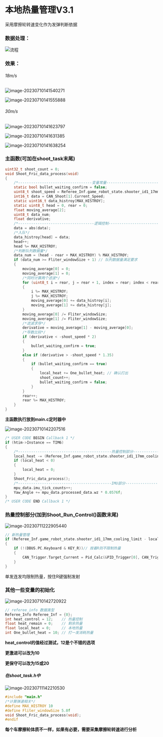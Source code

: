 # 本地热量管理V3.1

采用摩擦轮转速变化作为发弹判断依据

### 数据处理：

  ![流程](readme.assets/流程-1688969569747-2-1689085878777-5.png)

### 效果：

###### 18m/s

![image-20230710141540271](readme.assets/image-20230710141540271-1688969747425-4-1689085828863-3.png)

![image-20230710141555888](readme.assets/image-20230710141555888-1688969757049-6-1689085882315-7.png)

###### 30m/s

![image-20230710141623797](readme.assets/image-20230710141623797-1688969784763-8-1689085884293-9.png)

![image-20230710141631385](readme.assets/image-20230710141631385-1688969792274-10-1689085886116-11.png)

![image-20230710141638254](readme.assets/image-20230710141638254-1688969799083-12-1689085888137-13.png)

### 主函数(可加在shoot_task末尾)

```c
uint32_t shoot_count = 0;
void Shoot_Fric_data_process(void)
{
    /*----------------------------------变量常量------------------------------------------*/
    static bool bullet_waiting_confirm = false;										 // 等待比较器确认
    uint8_t shoot_speed = Referee_Inf.game_robot_state.shooter_id1_17mm_speed_limit; // 获取弹速
    int16_t data = CAN_Shoot[1].Current_Speed;										 // 获取摩擦轮转速
    static uint16_t data_histroy[MAX_HISTROY];										 // 做循环队列
    static uint8_t head = 0, rear = 0;												 // 队列下标
    float moving_average[2];														 // 移动平均滤波
    uint8_t data_num;																 // 循环队列元素个数
    float derivative;																 // 微分
    /*-----------------------------------逻辑控制-----------------------------------------*/
    data = abs(data);
    /*入队*/
    data_histroy[head] = data;
    head++;
    head %= MAX_HISTROY;
    /*判断队列数据量*/
    data_num = (head - rear + MAX_HISTROY) % MAX_HISTROY;
    if (data_num >= Fliter_windowSize + 1) // 队列数据量满足要求
    {
        moving_average[0] = 0;
        moving_average[1] = 0;
        /*同时计算两个滤波*/
        for (uint8_t i = rear, j = rear + 1, index = rear; index < rear + Fliter_windowSize; i++, j++, index++)
        {
            i %= MAX_HISTROY;
            j %= MAX_HISTROY;
            moving_average[0] += data_histroy[i];
            moving_average[1] += data_histroy[j];
        }
        moving_average[0] /= Fliter_windowSize;
        moving_average[1] /= Fliter_windowSize;
        /*滤波求导*/
        derivative = moving_average[1] - moving_average[0];
        /*导数比较*/
        if (derivative < -shoot_speed * 2)
        {
            bullet_waiting_confirm = true;
        }
        else if (derivative > -shoot_speed * 1.35)
        {
            if (bullet_waiting_confirm == true)
            {
                local_heat += One_bullet_heat; // 确认打出
                shoot_count++;
                bullet_waiting_confirm = false;
            }
        }
        rear++;
        rear %= MAX_HISTROY;
    }
}
```

**主函数执行放到main.c定时器中**

![image-20230710142207516](readme.assets/image-20230710142207516-1688970128563-14-1689085891337-15.png)

```c
/* USER CODE BEGIN Callback 1 */
if (htim->Instance == TIM6)
{
    /*-------------------------------------------热量控制部分---------------------------------------------*/
    local_heat -= (Referee_Inf.game_robot_state.shooter_id1_17mm_cooling_rate / 1000.0f); // 1000Hz冷却
    if (local_heat < 0)
    {
        local_heat = 0;
    }
    Shoot_Fric_data_process();
    /*-------------------------------------------IMU部分---------------------------------------------*/
    mpu_data.imu_tick_counts++;
    Yaw_Angle += mpu_data.processed_data.wz * 0.0576f;
}
/* USER CODE END Callback 1 */
```

### **热量控制部分**(加到Shoot_Run_Control()函数末尾)

![image-20230711222905440](readme.assets/image-20230711222905440.png)

```c
// 新热量管理
if (Referee_Inf.game_robot_state.shooter_id1_17mm_cooling_limit - local_heat <= heat_control) // 剩余热量小于留出的热量
{
    if (!(DBUS.PC.Keyboard & KEY_R))// 按着R则不限制热量
    {
        CAN_Trigger.Target_Current = Pid_Calc(&PID_Trigger[0], CAN_Trigger.Current_Speed, 0);
    }
}
```

单发连发均限制热量，按住R键强制发射

### 其他一些变量的初始化

![image-20230710142720922](readme.assets/image-20230710142720922-1688970442301-18-1689085898116-17.png)

```c
// referee_info 数据类型
Referee_Info Referee_Inf = {0};
int heat_control = 12;    // 热量控制
float heat_remain = 0;    // 剩余热量
float local_heat = 0;     // 本地热量
int One_bullet_heat = 10; // 打一发消耗热量
```

**heat_control的值经过测试，12是个不错的选项**

**更激进可以改为10**

**更保守可以改为15或20**

##### **在shoot_task.h中**

![image-20230711142210530](readme.assets/image-20230711142210530-1689056531757-1-1689085900720-19.png)

```c
#include "main.h"
/*计算弹速相关*/
#define MAX_HISTROY 10
#define Fliter_windowSize 5.0f
void Shoot_Fric_data_process(void);
#endif
```

**每个车摩擦轮体质不一样，如果有必要，需要采集摩擦轮转速进行分析**

